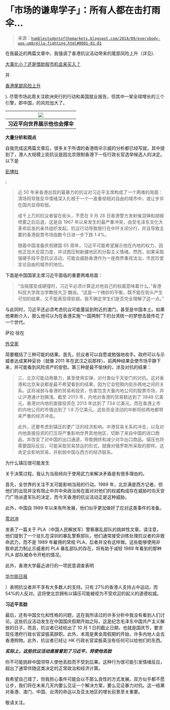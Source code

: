 <!--yml

category: 未分类

date: 2024-05-18 03:32:18

-->

# 「市场的谦卑学子」：所有人都在击打雨伞…

> 来源：[`humblestudentofthemarkets.blogspot.com/2014/09/everybody-was-umbrella-fighting.html#0001-01-01`](https://humblestudentofthemarkets.blogspot.com/2014/09/everybody-was-umbrella-fighting.html#0001-01-01)

在我最近的两篇文章中，我强调了香港抗议活动带来的尾部风险上升（详见).

[大事化小？还是借助股市机会来买入？](http://humblestudentofthemarkets.blogspot.com/2014/09/the-big-kahuna-korrection-or-buy-yom.html)

并

[香港尾部风险上升](http://humblestudentofthemarkets.blogspot.com/2014/09/hk-tail-risk-is-rising.html)

). 尽管市场此周关注欧洲央行的行动和美国就业报告，但其中一架全球增长的三个引擎，即中国，的风险加大了。

| ![](https://blogger.googleusercontent.com/img/b/R29vZ2xl/AVvXsEjQJGg3i3ap_d9aQZkF7FnRWF2b-YTKqTErD4hP9_Ho_SJh6_fEmnWWxtDlD4Wsc25MEyAlxj0tL46SSufmRyB2iOOe-iqNkD7i8rM5HiB9rq4wBHAfI3q_-5Z6l-KqAN03O3_1Pn4oHV0/s1600/Xi+with+umbrella.png) |
| --- |
| **习近平向世界展示他也会撑伞** |

**大量分析和观点**

自我完成这两篇文章后，很多关于所谓的香港雨伞示威的分析都已经写就，其中提到了，港人大规模上街抗议是因北京限制香港下一任行政长官选举候选人的决定。以下是

[彭博社](http://www.bloomberg.com/news/2014-09-29/how-to-end-hong-kong-protests-a-tricky-question-for-xi-in-china.html)

:

> 近 50 年来香港出现的最暴力的抗议对习近平主席构成了一个两难的局面：清场将导致反华情绪深入扎根于一个一直重视相对自由的城市中，或让步并在国内显得软弱。
> 
> 成千上万的抗议者留在街头，不愿在 9 月 28 日香港警方发射催泪弹和胡椒喷雾之后后退，这是自 1967 年以来发生的最严重冲突，由受毛泽东文化大革命启发的亲共组织发起。抗议行动导致银行在中环关闭分行，并且导致主要的香港股票市场指数今日进一步下跌 1.4%。
> 
> 随着中国准备庆祝建国 65 周年，习近平可能希望展示他在内地的权力，因他正加大反腐力度，并试图压制新疆地区的分裂主义情绪。然而，如果采取强硬手段平息抗议活动，可能会威胁香港作为一座商界重视法治，市民珍爱言论自由的城市的地位。

下面是中国国家主席习近平面临的重要两难局面：

> “当摇摆变成硬撞时，习近平必须计算这对他自己的权威意味着什么，”香港科技大学政治学教授大卫·魏说。“这是一个微妙的平衡，既不能在街头产生可怕的结果，又不能表现得软弱。我不确定学生们是否完全理解了这一点。”

与此同时，习近平还必须考虑抗议可能蔓延到附近的澳门，甚至是中国本土。如果他果断介入，那么他可以为在香港实施“一国两制”下的台湾统一的梦想击鼓传花了一个世代。

萨拉·徐在

[外交家](http://thediplomat.com/2014/09/the-economic-implications-of-hong-kongs-protests/)

简要概括了三种可能的结果。首先，抗议者可以自愿或勉强地收手。政府可以与示威者达成某种妥协（就像 2011 年在武汉之前那样）。前两种结果会使市场平静下来，并可能看到风险资产的安慰。第三种是最不愉快的，涉及对抗的结果：

> 三、北京可能动用暴力，甚至使用实弹，对付类似于天安门的对抗。这对香港和北京来说都是最不希望看到的结果，因为它会短期内扼杀两地之间的关系。这将减弱与香港的贸易和投资，伤害包含大量内地公司的股票市场，并让沪港通计划搁浅。截至 2013 年，内地对香港的贸易额达到了 3848 亿美元，香港对内地的直接投资在 2013 年达到了 734 亿美元，而在香港上市的内地公司的市值达到了 1.8 万亿美元。这些资金流动的中断将给两地都带来严重的经济冲击。
> 
> 此外，还要考虑到镇压的更广泛的经济影响。中港贸易关系的冲击，以及对内地直接投资的打压将严重影响世界其他地区，切断了来自中国的进口商品，并改变了对中国的出口通道，导致拥挤和减少对华出口商品。镇压也将需要国际反应，可能采取贸易禁运的形式，就像对俄罗斯所采取的那样。这肯定会影响贸易，并削弱中国与西方的经济联系。

为什么镇压很可能发生

关于决策过程，我认为当局倾向于使用武力来解决矛盾是有很多理由的。

首先，全世界的关注不太可能影响当局的行动。1989 年，北京满是西方记者，但他们的出现并没有阻止中共中央政治局在面对对他们的权威构成存在威胁时向天安门广场派遣军队的决定，而今天香港的抗议活动正是这种威胁。

此外，中国自 1989 年以来有所发展，他们似乎更加做好了应对这类事件的准备。

[零对冲](http://www.zerohedge.com/news/2014-05-13/stunning-images-chinese-riot-police-training-working-class-insurrection)

发表了一篇关于 PLA（中国人民解放军）警察暴乱部队的挑衅性文章。请注意，他们提到了一个驻扎在深圳的暴乱警察部队，他们通常接受训练处理抗议者的非致命武力，而不是 1989 年雇佣的常规 PLA，后者并没有这样做。这些能够使用非致命武力制止示威者的 PLA 暴乱部队的存在，将有助于减轻 1989 年看到的那种 PLA 部队被命令开枪的情况。

此外，香港大学最近进行的一项民意调查表明

[华尔街日报](http://t.co/jqJbwhhEi3)

）表明抗议者并不享有大多数人的支持。只有 27%的香港人支持占中运动，而 54%的人反对。这将使北京拥有以镇压可能被视为不受欢迎的起义的道德权威。

**习近平丢脸**

最后，还有中国文化和性格的问题，这在我所读过的许多分析中我没有看到人们讨论。这些抗议活动发生在中国国庆假期开始之际，这是纪念毛泽东中国共产主义解放的日子。而且，抗议者已经给出了 10 月 1 日的截止日期，也就是国庆节，要求现任港府行政长官梁振英辞职。此外，本周是黄金周假期的开始，许多内地人会去香港购物。此外，抗议者已经让 HK 行政长官梁振英没有任何可以给他们的东西。

***实际上，这些抗议活动直接冒犯了习近平，将使他丢脸***

你不可能挑衅中国领导人使他丢脸而不受到后果。这种行为很可能引发情绪反应，超出了通常伴随这类决定的正常政治和经济计算。

我希望自己错了，但我担心事件可能会以不那么良性的方式发展。双方似乎都不愿让步，我们将在未来几天内要么见证一个解决方案，要么见证暴力对抗。这一结果对香港、澳门、中国、台湾的命运以及亚太地区的增长前景至关重要。

敬请关注。
